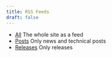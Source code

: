 ```yaml
---
title: RSS Feeds
draft: false
---
```



- [All](../index.xml) The whole site as a feed
- [Posts](../post/index.xml) Only news and technical posts
- [Releases](../release/index.xml) Only releases